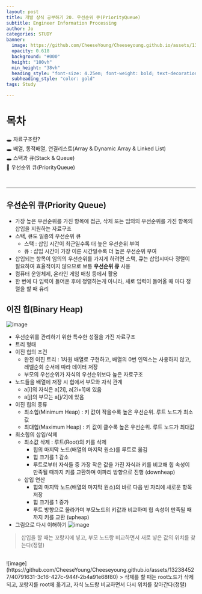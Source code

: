 ```yaml
---
layout: post
title: 개발 상식 공부하기 20. 우선순위 큐(PriorityQueue)
subtitle: Engineer Information Processing
author: Jo
categories: STUDY
banner:
  image: https://github.com/CheeseYoung/Cheeseyoung.github.io/assets/132384527/fda9a065-c1ec-4f4d-ae80-4ed779fef647
  opacity: 0.618
  background: "#000"
  height: "100vh"
  min_height: "38vh"
  heading_style: "font-size: 4.25em; font-weight: bold; text-decoration: underline"
  subheading_style: "color: gold"
tags: Study

---
```


# 목차
🕳 자료구조란? <br>
🕳 배열, 동적배열, 연결리스트(Array & Dynamic Array & Linked List) <br>
🕳 스택과 큐(Stack & Queue) <br>
📌 우선순위 큐(PriorityQueue) <br>

<br>
<hr>



## 우선순위 큐(Priority Queue)
- 가장 높은 우선순위를 가진 항목에 접근, 삭제 또는 임의의 우선순위를 가진 항목의 삽입을 지원하는 자료구조
- 스택, 큐도 일종의 우선순위 큐
  - 스택 : 삽입 시간이 최근일수록 더 높은 우선순위 부여
  - 큐 : 삽입 시간이 가장 이른 시간일수록 더 높은 우선순위 부여
- 삽입되는 항목이 임의의 우선순위를 가지게 하려면 스택, 큐는 삽입시마다 정렬이 필요하여 효율적이지 않으므로 보통 <b>우선순위 큐</b> 사용
- 컴퓨터 운영체제, 온라인 게임 매칭 등에서 활용
- 한 번에 다 입력이 들어온 후에 정렬하는게 아니라, 새로 입력이 들어올 때 마다 정렬을 할 때 유리

## 이진 힙(Binary Heap)
![image](https://github.com/CheeseYoung/Cheeseyoung.github.io/assets/132384527/fda9a065-c1ec-4f4d-ae80-4ed779fef647)
- 우선순위를 관리하기 위한 특수한 성질을 가진 자료구조
- 트리 형태
- 이진 힙의 조건
  - 완전 이진 트리 : 1차원 배열로 구현하고, 배열의 0번 인덱스는 사용하지 않고, 레벨순회 순서에 따라 데이터 저장
  - 부모의 우선순위가 자식의 우선순위보다 높은 자료구조
- 노드들을 배열에 저장 시 힙에서 부모와 자식 관계
  - a[i]의 자식은 a[2i], a[2i+1]에 있음
  - a[j]의 부모는 a[j/2]에 있음
- 이진 힙의 종류
  - 최소힙(Minimum Heap) : 키 값이 작을수록 높은 우선순위. 루트 노드가 최소값
  - 최대힙(Maximum Heap) : 키 값이 클수록 높은 우선순위. 루트 노드가 최대값
- 최소힙의 삽입/삭제
  - 최소값 삭제 : 루트(Root)의 키를 삭제
    - 힙의 마지막 노드(배열의 마지막 원소)를 루트로 옮김
    - 힙 크기를 1 감소
    - 루트로부터 자식들 중 가장 작은 값을 가진 자식과 키를 비교해 힙 속성이 만족될 때까지 키를 교환하며 이파리 방향으로 진행 (downheap)
  - 삽입 연산
    - 힙의 마지막 노드(배열의 마지막 원소)의 바로 다음 빈 자리에 새로운 항목 저장
    - 힙 크기를 1 증가
    - 루트 방향으로 올라가며 부모노드의 키값과 비교하며 힙 속성이 만족될 때까지 키를 교환 (upheap)
- 그림으로 다시 이해하기
![image](https://github.com/CheeseYoung/Cheeseyoung.github.io/assets/132384527/2448f3dc-f4f6-4eb8-ac52-b28e580f04eb)
> 삽입을 할 때는 꼬랑지에 넣고, 부모 노드랑 비교하면서 새로 넣은 값의 위치를 찾는다(정렬)
<br>
![image](https://github.com/CheeseYoung/Cheeseyoung.github.io/assets/132384527/40791631-3c16-427c-944f-2b4a91e68f80)
> 삭제를 할 때는 root노드가 삭제되고, 꼬랑지를 root에 옮기고, 자식 노드랑 비교하면서 다시 위치를 찾아간다(정렬)






